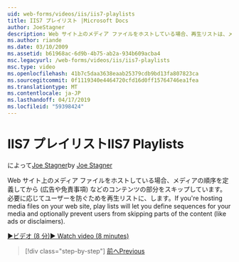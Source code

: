 ```yaml
---
uid: web-forms/videos/iis/iis7-playlists
title: IIS7 プレイリスト |Microsoft Docs
author: JoeStagner
description: Web サイト上のメディア ファイルをホストしている場合、再生リストは、メディアの順序を定義し、t の部分をスキップしていますから必要に応じてユーザーをできないようにすることがしています.
ms.author: riande
ms.date: 03/10/2009
ms.assetid: b61968ac-6d9b-4b75-ab2a-934b609acba4
msc.legacyurl: /web-forms/videos/iis/iis7-playlists
msc.type: video
ms.openlocfilehash: 41b7c5daa3638eaab25379cdb9bd13fa807823ca
ms.sourcegitcommit: 0f1119340e4464720cfd16d0ff15764746ea1fea
ms.translationtype: MT
ms.contentlocale: ja-JP
ms.lasthandoff: 04/17/2019
ms.locfileid: "59398424"
---
```

# <a name="iis7-playlists"></a><span data-ttu-id="04ea5-103">IIS7 プレイリスト</span><span class="sxs-lookup"><span data-stu-id="04ea5-103">IIS7 Playlists</span></span>

<span data-ttu-id="04ea5-104">によって[Joe Stagner](https://github.com/JoeStagner)</span><span class="sxs-lookup"><span data-stu-id="04ea5-104">by [Joe Stagner](https://github.com/JoeStagner)</span></span>

<span data-ttu-id="04ea5-105">Web サイト上のメディア ファイルをホストしている場合、メディアの順序を定義してから (広告や免責事項) などのコンテンツの部分をスキップしています。 必要に応じてユーザーを防ぐためを再生リストに、します。</span><span class="sxs-lookup"><span data-stu-id="04ea5-105">If you're hosting media files on your web site, play lists will let you define sequences for your media and optionally prevent users from skipping parts of the content (like ads or disclaimers).</span></span>

[<span data-ttu-id="04ea5-106">&#9654;ビデオ (8 分)</span><span class="sxs-lookup"><span data-stu-id="04ea5-106">&#9654; Watch video (8 minutes)</span></span>](https://channel9.msdn.com/Blogs/ASP-NET-Site-Videos/iis7-playlists)

> [!div class="step-by-step"]
> [<span data-ttu-id="04ea5-107">前へ</span><span class="sxs-lookup"><span data-stu-id="04ea5-107">Previous</span></span>](bit-rate-throttling.md)
